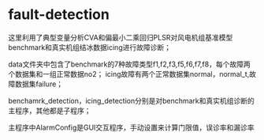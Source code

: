 # fault-detection
这里利用了典型变量分析CVA和偏最小二乘回归PLSR对风电机组基准模型benchmark和真实机组结冰数据icing进行故障诊断；

data文件夹中包含了benchmark的7种故障类型f1,f2,f3,f5,f6,f7,f8，每个故障两个数据集和一组正常数据no2；
icing故障有两个正常数据集normal，normal_t,故障数据集failure；

benchamrk_detection，icing_detection分别是对benchmark和真实机组诊断的主程序，其他都是子程序；

主程序中AlarmConfig是GUI交互程序，手动设置来计算门限值，误诊率和漏诊率
